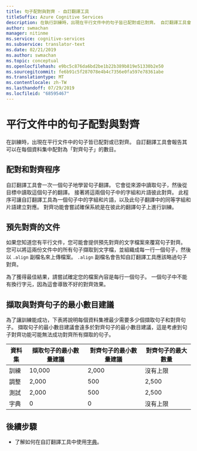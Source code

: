 ```yaml
---
title: 句子配對與對齊 - 自訂翻譯工具
titleSuffix: Azure Cognitive Services
description: 在執行訓練時，出現在平行文件中的句子皆已配對或已對齊。 自訂翻譯工具會藉由讀取句子和此句子的翻譯，一次一個句子地學習翻譯。 然後將這兩個句子中的字組和片語彼此對齊。
author: swmachan
manager: nitinme
ms.service: cognitive-services
ms.subservice: translator-text
ms.date: 02/21/2019
ms.author: swmachan
ms.topic: conceptual
ms.openlocfilehash: e9bc5c876da6bd2be1b22b389b819e51330b2e50
ms.sourcegitcommit: fe6b91c5f287078e4b4c7356e0fa597e78361abe
ms.translationtype: MT
ms.contentlocale: zh-TW
ms.lasthandoff: 07/29/2019
ms.locfileid: "68595467"
---
```

# <a name="sentence-pairing-and-alignment-in-parallel-documents"></a>平行文件中的句子配對與對齊

在訓練時，出現在平行文件中的句子皆已配對或已對齊。 自訂翻譯工具會報告其可以在每個資料集中配對為「對齊句子」的數目。

## <a name="pairing-and-alignment-process"></a>配對和對齊程序

自訂翻譯工具會一次一個句子地學習句子翻譯。 它會從來源中讀取句子，然後從目標中讀取這個句子的翻譯。 接著將這兩個句子中的字組和片語彼此對齊。 此程序可讓自訂翻譯工具為一個句子中的字組和片語，以及此句子翻譯中的同等字組和片語建立對應。 對齊功能會嘗試確保系統是在彼此的翻譯句子上進行訓練。

## <a name="pre-aligned-documents"></a>預先對齊的文件

如果您知道您有平行文件，您可能會提供預先對齊的文字檔案來覆寫句子對齊。 您可以將這兩份文件中的所有句子擷取到文字檔，並組織成每一行一個句子，然後以 `.align` 副檔名來上傳檔案。 `.align` 副檔名會告知自訂翻譯工具應該略過句子對齊。

為了獲得最佳結果，請嘗試確定您的檔案內容是每行一個句子。 一個句子中不能有換行字元，因為這會導致不好的對齊效果。

## <a name="suggested-minimum-number-of-extracted-and-aligned-sentences"></a>擷取與對齊句子的最小數目建議

為了讓訓練能成功，下表將說明每個資料集裡最少需要多少個擷取句子和對齊句子。 擷取句子的最小數目建議會遠多於對齊句子的最小數目建議，這是考慮到句子對齊功能可能無法成功對齊所有擷取的句子。

| 資料集   | 擷取句子的最小數量建議 | 對齊句子的最小數量建議 | 對齊句子的最大數量 |
|------------|--------------------------------------------|------------------------------------------|--------------------------------|
| 訓練   | 10,000                                     | 2,000                                    | 沒有上限                 |
| 調整     | 2,000                                      | 500                                      | 2,500                          |
| 測試    | 2,000                                      | 500                                      | 2,500                          |
| 字典 | 0                                          | 0                                        | 沒有上限                 |

## <a name="next-steps"></a>後續步驟

- 了解如何在自訂翻譯工具中使用[字典](what-is-dictionary.md)。
